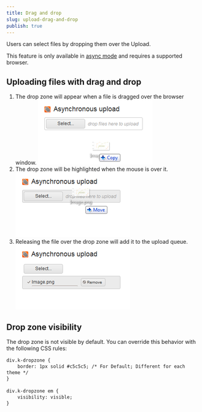 ```yaml
---
title: Drag and drop
slug: upload-drag-and-drop
publish: true
---
```


Users can select files by dropping them over the Upload.

This feature is only available in [async mode](modes#asynchronous-mode) and requires a supported browser.

## Uploading files with drag and drop

1. The drop zone will appear when a file is dragged over the browser window.  ![](upload-dd1.png)
2. The drop zone will be highlighted when the mouse is over it.  ![](upload-dd2.png)
3. Releasing the file over the drop zone will add it to the upload queue.  ![](upload-dd3.png)

##  Drop zone visibility

The drop zone is not visible by default. You can override this behavior with the following CSS rules:

    div.k-dropzone {
        border: 1px solid #c5c5c5; /* For Default; Different for each theme */
    }

    div.k-dropzone em {
        visibility: visible;
    }

